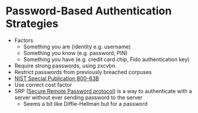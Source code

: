 # Password-Based Authentication Strategies

* Factors
    * Something you are (identity e.g. username)
    * Something you know (e.g. password, PIN)
    * Something you have (e.g. credit card chip, Fido authentication key)
* Require strong passwords, using zxcvbn
* Restrict passwords from previously breached corpuses
* [NIST Special Publication 800-63B](https://pages.nist.gov/800-63-3/sp800-63b.html)
* Use correct cost factor
* SRP ([Secure Remote Password protocol](https://en.wikipedia.org/wiki/Secure_Remote_Password_protocol)) is a way to authenticate with a server without ever sending password to the server
    * Seems a bit like Diffie-Hellman but for a password
    